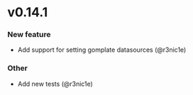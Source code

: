 # v0.14.1

### New feature

* Add support for setting gomplate datasources (@r3nic1e)

### Other

* Add new tests (@r3nic1e)
